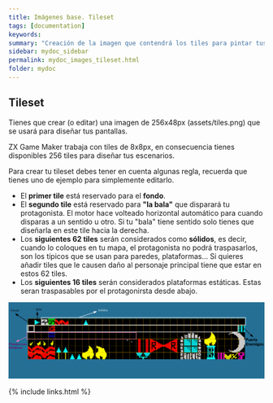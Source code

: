 ```yaml
---
title: Imágenes base. Tileset
tags: [documentation]
keywords:
summary: "Creación de la imagen que contendrá los tiles para pintar tus pantallas"
sidebar: mydoc_sidebar
permalink: mydoc_images_tileset.html
folder: mydoc
---
```


## Tileset

Tienes que crear (o editar) una imagen de 256x48px (assets/tiles.png) que se usará para diseñar tus pantallas.

ZX Game Maker trabaja con tiles de 8x8px, en consecuencia tienes disponibles 256 tiles para diseñar tus escenarios.

Para crear tu tileset debes tener en cuenta algunas regla, recuerda que tienes uno de ejemplo para simplemente editarlo.

* El **primer tile** está reservado para el **fondo**.
* El **segundo tile** está reservado para **"la bala"** que disparará tu protagonista. El motor hace volteado horizontal automático para cuando disparas a un sentido u otro. Si tu "bala" tiene sentido solo tienes que diseñarla en este tile hacia la derecha.
* Los **siguientes 62 tiles** serán considerados como **sólidos**, es decir, cuando lo coloques en tu mapa, el protagonista no podrá traspasarlos, son los típicos que se usan para paredes, plataformas... Si quieres añadir tiles que le causen daño al personaje principal tiene que estar en estos 62 tiles.
* Los **siguientes 16 tiles** serán considerados plataformas estáticas. Estas seran traspasables por el protagonirsta desde abajo.

![](./images/tiles.png)

{% include links.html %}

